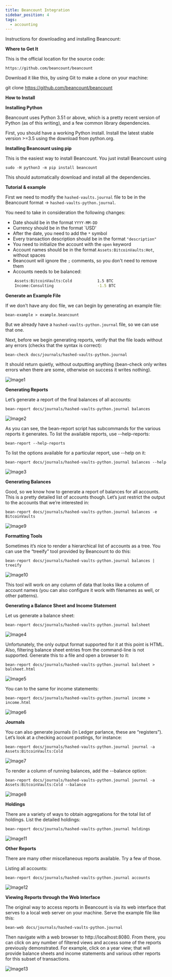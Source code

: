 ```yaml
---
title: Beancount Integration
sidebar_position: 4
tags:
  - accounting
---
```


<head>
  <title>Hashed Network Beancount Integration</title>
  <meta charSet="utf-8" />
  <meta property="og:image" content="https://docs.hashed.network/img/monolith.png" />
  <meta property="og:description" content="On-chain, triple entry accounting protocol generates journal files from Native Bitcoin Vaults and enables vault administrators to run balance sheets and income statements" />
  <meta property="og:title" content="Hashed Network On-chain Accounting" />
  <meta property="og:url" content="https://docs.hashed.network/docs/accounting" />
</head>

Instructions for downloading and installing Beancount:

**Where to Get It**

This is the official location for the source code:

    https://github.com/beancount/beancount

Download it like this, by using Git to make a clone on your machine:

git clone https://github.com/beancount/beancount

**How to Install**

**Installing Python**

Beancount uses Python 3.51 or above, which is a pretty recent version of Python (as of this writing), and a few common library dependencies.

First, you should have a working Python install. Install the latest stable version >=3.5 using the download from python.org. 

**Installing Beancount using pip**

This is the easiest way to install Beancount. You just install Beancount using

    sudo -H python3 -m pip install beancount

This should automatically download and install all the dependencies.

**Tutorial & example**

First we need to modify the `hashed-vaults.journal` file to be in the Beancount format -> `hashed-vaults-python.journal`. 

You need to take in consideration the following changes:

- Date should be in the format `YYYY-MM-DD`
- Currency should be in the format `USD' 
- After the date, you need to add the `*` symbol
- Every transaction description should be in the format `"description"`
- You need to initialize the account with the `open` keyword
- Account names should be in the format `Assets:BitcoinVaults:Hot`, without spaces
- Beancount will ignore the `;` comments, so you don't need to remove them
- Accounts needs to be balanced:
```bash
    Assets:BitcoinVaults:Cold           1.5 BTC
    Income:Consulting                   -1.5 BTC
```

**Generate an Example File**

If we don't have any doc file, we can begin by generating an example file:

    bean-example > example.beancount

But we already have a `hashed-vaults-python.journal` file, so we can use that one.

Next, before we begin generating reports, verify that the file loads without any errors (checks that the syntax is correct):

    bean-check docs/journals/hashed-vaults-python.journal

It should return quietly, without outputting anything (bean-check only writes errors when there are some, otherwise on success it writes nothing).

![Image1](../images/Beancount/image1.png)

**Generating Reports**

Let’s generate a report of the final balances of all accounts:

    bean-report docs/journals/hashed-vaults-python.journal balances

![Image2](../images/Beancount/image2.png)


As you can see, the bean-report script has subcommands for the various reports it generates. To list the available reports, use --help-reports:

    bean-report --help-reports



To list the options available for a particular report, use --help on it:

    bean-report docs/journals/hashed-vaults-python.journal balances --help

![Image3](../images/Beancount/image3.png)


**Generating Balances**

Good, so we know how to generate a report of balances for all accounts. This is a pretty detailed list of accounts though. Let’s just restrict the output to the accounts that we’re interested in:

    bean-report docs/journals/hashed-vaults-python.journal balances -e BitcoinVaults

![Image9](../images/Beancount/image9.png)


**Formatting Tools**

Sometimes it’s nice to render a hierarchical list of accounts as a tree. You can use the “treeify” tool provided by Beancount to do this:

    bean-report docs/journals/hashed-vaults-python.journal balances | treeify

![Image10](../images/Beancount/image10.png)


This tool will work on any column of data that looks like a column of account names (you can also configure it work with filenames as well, or other patterns).

**Generating a Balance Sheet and Income Statement**

Let us generate a balance sheet:

    bean-report docs/journals/hashed-vaults-python.journal balsheet

![Image4](../images/Beancount/image4.png)


Unfortunately, the only output format supported for it at this point is HTML. Also, filtering balance sheet entries from the command-line is not supported. Generate this to a file and open a browser to it:

    bean-report docs/journals/hashed-vaults-python.journal balsheet > balsheet.html

![Image5](../images/Beancount/image5.png)


You can to the same for income statements:

    bean-report docs/journals/hashed-vaults-python.journal income > income.html

![Image6](../images/Beancount/image6.png)


**Journals**

You can also generate journals (in Ledger parlance, these are “registers”). Let’s look at a checking account postings, for instance:

    bean-report docs/journals/hashed-vaults-python.journal journal -a Assets:BitcoinVaults:Cold

![Image7](../images/Beancount/image7.png)


To render a column of running balances, add the --balance option:

    bean-report docs/journals/hashed-vaults-python.journal journal -a Assets:BitcoinVaults:Cold --balance

![Image8](../images/Beancount/image8.png)


**Holdings**

There are a variety of ways to obtain aggregations for the total list of holdings. List the detailed holdings:

    bean-report docs/journals/hashed-vaults-python.journal holdings

![Image11](../images/Beancount/image11.png)


**Other Reports**

There are many other miscellaneous reports available. Try a few of those.

Listing all accounts:

    bean-report docs/journals/hashed-vaults-python.journal accounts

![Image12](../images/Beancount/image12.png)


**Viewing Reports through the Web Interface**

The original way to access reports in Beancount is via its web interface that serves to a local web server on your machine. Serve the example file like this:

    bean-web docs/journals/hashed-vaults-python.journal

Then navigate with a web browser to http://localhost:8080. From there, you can click on any number of filtered views and access some of the reports previously demonstrated. For example, click on a year view; that will provide balance sheets and income statements and various other reports for this subset of transactions.

![Image13](../images/Beancount/image13.png)
